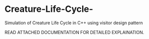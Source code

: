 # Creature-Life-Cycle-
Simulation of Creature Life Cycle in C++ using visitor design pattern

READ ATTACHED DOCUMENTATION FOR DETAILED EXPLAINATION.
